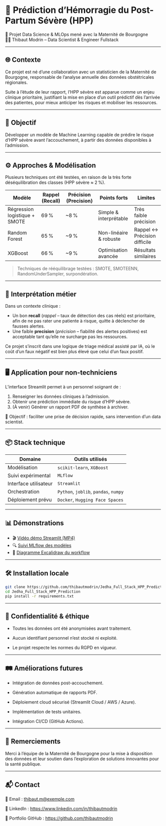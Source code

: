 # 🧠 Prédiction d’Hémorragie du Post-Partum Sévère (HPP)

🌟 Projet Data Science & MLOps mené avec la Maternité de Bourgogne  
👨‍💻 Thibaut Modrin – Data Scientist & Engineer Fullstack

---

## 🌐 Contexte

Ce projet est né d’une collaboration avec un statisticien de la Maternité de Bourgogne, responsable de l’analyse annuelle des données obstétricales régionales.

Suite à l’étude de leur rapport, l’HPP sévère est apparue comme un enjeu clinique prioritaire, justifiant la mise en place d’un outil prédictif dès l’arrivée des patientes, pour mieux anticiper les risques et mobiliser les ressources.

---

## 🎯 Objectif

Développer un modèle de Machine Learning capable de prédire le risque d’HPP sévère avant l’accouchement, à partir des données disponibles à l’admission.

---

## ⚙️ Approches & Modélisation

Plusieurs techniques ont été testées, en raison de la très forte déséquilibration des classes (HPP sévère ≈ 2 %).

| Modèle                        | Rappel (Recall) | Précision (Precision) | Points forts               | Limites                        |
|------------------------------|------------------|------------------------|----------------------------|--------------------------------|
| Régression logistique + SMOTE | 69 %             | ~8 %                   | Simple & interprétable     | Très faible précision          |
| Random Forest                 | 65 %             | ~9 %                   | Non-linéaire & robuste     | Rappel ↔ Précision difficile   |
| XGBoost                       | 66 %             | ~9 %                   | Optimisation avancée       | Résultats similaires           |

> Techniques de rééquilibrage testées : SMOTE, SMOTEENN, RandomUnderSampler, surpondération.

---

## 📌 Interprétation métier

Dans un contexte clinique :

- Un bon **recall** (*rappel* – taux de détection des cas réels) est prioritaire, afin de ne pas rater une patiente à risque, quitte à déclencher de fausses alertes.
- Une faible **precision** (*précision* – fiabilité des alertes positives) est acceptable tant qu’elle ne surcharge pas les ressources.

Ce projet s’inscrit dans une logique de triage médical assisté par IA, où le coût d’un faux négatif est bien plus élevé que celui d’un faux positif.

---

## 🖥️ Application pour non-techniciens

L’interface Streamlit permet à un personnel soignant de :

1. Renseigner les données cliniques à l’admission.
2. Obtenir une prédiction immédiate du risque d’HPP sévère.
3. (À venir) Générer un rapport PDF de synthèse à archiver.

🎯 Objectif : faciliter une prise de décision rapide, sans intervention d’un data scientist.

---

## 📦 Stack technique

| Domaine              | Outils utilisés                            |
|----------------------|--------------------------------------------|
| Modélisation         | `scikit-learn`, `XGBoost`                  |
| Suivi expérimental   | `MLflow`                                   |
| Interface utilisateur| `Streamlit`                                |
| Orchestration        | `Python`, `joblib`, `pandas`, `numpy`      |
| Déploiement prévu    | `Docker`, `Hugging Face Spaces`            |

---

## 📊 Démonstrations

- 🎬 [Vidéo démo Streamlit (MP4)](https://github.com/thibautmodrin/Jedha_Full_Stack_HPP_Prediction/blob/main/03_Streamlit/Demo_Streamlit_HPP_Prediction.mp4)
- 🔍 [Suivi MLflow des modèles](https://thibautmodrin-mlflow.hf.space/)
- 🧩 [Diagramme Excalidraw du workflow](https://excalidraw.com/#json=rnFRCGx3gE_yHOTYRAbOv,cYMyt0FhFy2jG_s2-aF4bw)

---

## 🛠️ Installation locale

```bash
git clone https://github.com/thibautmodrin/Jedha_Full_Stack_HPP_Prediction.git
cd Jedha_Full_Stack_HPP_Prediction
pip install -r requirements.txt
```
---

## 🔐 Confidentialité & éthique
- Toutes les données ont été anonymisées avant traitement.

- Aucun identifiant personnel n’est stocké ni exploité.

- Le projet respecte les normes du RGPD en vigueur.

---

## 🛤️ Améliorations futures
- Intégration de données post-accouchement.

- Génération automatique de rapports PDF.

- Déploiement cloud sécurisé (Streamlit Cloud / AWS / Azure).

- Implémentation de tests unitaires.

- Intégration CI/CD (GitHub Actions).

---

## 🙏 Remerciements
Merci à l’équipe de la Maternité de Bourgogne pour la mise à disposition des données et leur soutien dans l’exploration de solutions innovantes pour la santé publique.

---

## 📬 Contact
📧 Email : thibaut.m@exemple.com

🔗 LinkedIn : https://www.linkedin.com/in/thibautmodrin

🧰 Portfolio GitHub : https://github.com/thibautmodrin
